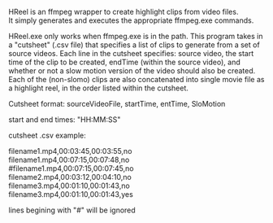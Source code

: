 HReel is an ffmpeg wrapper to create highlight clips from video files.<br /> 
It simply generates and executes the appropriate ffmpeg.exe commands.

HReel.exe only works when ffmpeg.exe is in the path. This program takes in a "cutsheet" (.csv file) that specifies a list of clips to generate from a set of source videos. Each line in the cutsheet specifies: source video, the start time of the clip to be created, endTime (within the source video), and whether or not a slow motion version of the video should also be created. Each of the (non-slomo) clips are also concatenated into single movie file as a highlight reel, in the order listed within the cutsheet.

Cutsheet format:
sourceVideoFile, startTime, entTime, SloMotion

start and end times: "HH:MM:SS"

cutsheet .csv example:

filename1.mp4,00:03:45,00:03:55,no\
filename1.mp4,00:07:15,00:07:48,no\
#filename1.mp4,00:07:15,00:07:45,no\
filename2.mp4,00:03:12,00:04:10,no\
filename3.mp4,00:01:10,00:01:43,no\
filename3.mp4,00:01:10,00:01:43,yes

lines begining with "#" will be ignored
